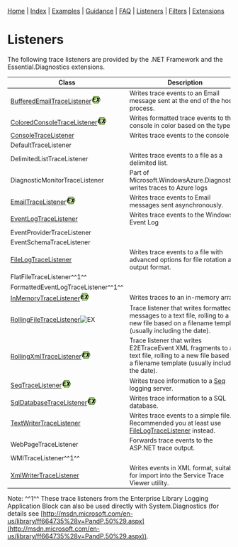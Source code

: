 [Home](../ReadMe.md) | [Index](Index.md) | [Examples](Examples.md) | [Guidance](Guidance.md) | [FAQ](FAQ.md) | [Listeners](Listeners.md) | [Filters](Filters.md) | [Extensions](Extensions.md)

# Listeners

The following trace listeners are provided by the .NET Framework and the Essential.Diagnostics extensions.

| Class | Description |
| ----- | ----------- |
| [BufferedEmailTraceListener](reference/BufferedEmailTraceListener.md)![EX](images/ex.png) | Writes trace events to an Email message sent at the end of the host process. |
| [ColoredConsoleTraceListener](reference/ColoredConsoleTraceListener.md)![EX](images/ex.png) | Writes formatted trace events to the console in color based on the type. |
| [ConsoleTraceListener](reference/ConsoleTraceListener.md) | Writes trace events to the console |
| DefaultTraceListener |  |
| DelimitedListTraceListener | Writes trace events to a file as a delimited list. |
| DiagnosticMonitorTraceListener | Part of Microsoft.WindowsAzure.Diagnostics; writes traces to Azure logs |
| [EmailTraceListener](reference/EmailTraceListener.md)![EX](images/ex.png) | Writes trace events to Email messages sent asynchronously. |
| [EventLogTraceListener](reference/EventLogTraceListener.md) | Writes trace events to the Windows Event Log |
| EventProviderTraceListener |  |
| EventSchemaTraceListener |  |
| [FileLogTraceListener](reference/FileLogTraceListener.md) | Writes trace events to a file with advanced options for file rotation and output format. |
| FlatFileTraceListener^^1^^ | |
| FormattedEventLogTraceListener^^1^^ | |
| [InMemoryTraceListener](reference/InMemoryTraceListener.md)![EX](images/ex.png) | Writes traces to an in-memory array. |
| [RollingFileTraceListener](reference/RollingFileTraceListener.md)![EX](images/ex.png4) | Trace listener that writes formatted messages to a text file, rolling to a new file based on a filename template (usually including the date). |
| [RollingXmlTraceListener](reference/RollingXmlTraceListener.md)![EX](images/ex.png) | Trace listener that writes E2ETraceEvent XML fragments to a text file, rolling to a new file based on a filename template (usually including the date). |
| [SeqTraceListener](reference/SeqTraceListener.md)![EX](images/ex.png) | Writes trace information to a [Seq](https://getseq.net/) logging server. |
| [SqlDatabaseTraceListener](reference/SqlDatabaseTraceListener.md)![EX](images/ex.png) | Writes trace information to a SQL database. |
| [TextWriterTraceListener](reference/TextWriterTraceListener.md) | Writes trace events to a simple file. Recommended you at least use [FileLogTraceListener](reference/FileLogTraceListener.md) instead. |
| WebPageTraceListener | Forwards trace events to the ASP.NET trace output. |
| WMITraceListener^^1^^ | |
| [XmlWriterTraceListener](reference/XmlWriterTraceListener.md) | Writes events in XML format, suitable for import into the Service Trace Viewer utility. |

Note: ^^1^^ These trace listeners from the Enterprise Library Logging Application Block can also be used directly with System.Diagnostics (for details see [http://msdn.microsoft.com/en-us/library/ff664735%28v=PandP.50%29.aspx](http://msdn.microsoft.com/en-us/library/ff664735%28v=PandP.50%29.aspx)).
